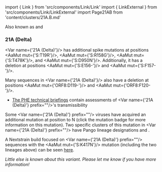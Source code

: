 import { Link } from 'src/components/Link/Link'
import { LinkExternal } from 'src/components/Link/LinkExternal'
import Page21AB from 'content/clusters/21A.B.md'

Also known as <Lin name="B.1.617.2" /> and <Who name="Delta" />

<Page21AB/>

### 21A (Delta)

<Var name={'21A (Delta)'}/> has additional spike mutations at positions <AaMut mut={'S:T19R'}/>, <AaMut mut={'S:R158G'}/>, <AaMut mut={'S:T478K'}/>, and <AaMut mut={'S:D950N'}/>. Additionally, it has a deletion at positions <AaMut mut={'S:E156-'}/> and <AaMut mut={'S:F157-'}/>.

Many sequences in <Var name={'21A (Delta)'}/> also have a deletion at positions <AaMut mut={'ORF8:D119-'}/> and <AaMut mut={'ORF8:F120-'}/>.

- [The PHE technical briefings](https://www.gov.uk/government/publications/investigation-of-novel-sars-cov-2-variant-variant-of-concern-20201201) contain assessments of <Var name={'21A (Delta)'} prefix=""/>'s transmissibility 

Some <Var name={'21A (Delta)'} prefix=""/> viruses have acquired an additional mutation at position <Mut name="S:K417"/> to N (click the mutation badge for more information on this mutation).
Two specific clusters of this mutation in <Var name={'21A (Delta)'} prefix=""/> have Pango lineage designations <Lin name="AY.1" /> and <Lin name="AY.2" />.

A Nextstrain build focused on <Var name={'21A (Delta)'} prefix=""/> sequences with the <AaMut mut={'S:K417N'}/> mutation (including the two lineages above) can be seen [here](https://nextstrain.org/groups/neherlab/ncov/21A.Delta.S.K417?c=gt-S_417&f_clade_membership=21A%20%28Delta%29&label=clade:21A%20%28Delta%29).

_Little else is known about this variant. Please let me know if you have more information!_

